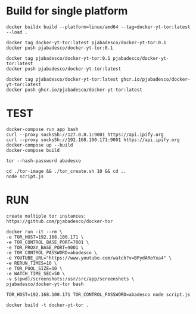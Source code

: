 # Build for single platform

    docker buildx build --platform=linux/amd64 --tag=docker-yt-tor:latest --load .

    docker tag docker-yt-tor:latest pjabadesco/docker-yt-tor:0.1
    docker push pjabadesco/docker-yt-tor:0.1

    docker tag pjabadesco/docker-yt-tor:0.1 pjabadesco/docker-yt-tor:latest
    docker push pjabadesco/docker-yt-tor:latest

    docker tag pjabadesco/docker-yt-tor:latest ghcr.io/pjabadesco/docker-yt-tor:latest
    docker push ghcr.io/pjabadesco/docker-yt-tor:latest

# TEST

    docker-compose run app bash
    curl --proxy socks5h://127.0.0.1:9001 https://api.ipify.org
    curl --proxy socks5h://192.168.100.171:9001 https://api.ipify.org
    docker-compose up --build
    docker-compose build

    tor --hash-password abadesco

    cd ./tor-image && ./tor_create.sh 10 && cd ..
    node script.js

# RUN

    create multiple tor instances:
    https://github.com/pjabadesco/docker-tor

    docker run -it --rm \
    -e TOR_HOST=192.168.100.171 \
    -e TOR_CONTROL_BASE_PORT=7001 \
    -e TOR_PROXY_BASE_PORT=9001 \
    -e TOR_CONTROL_PASSWORD=abadesco \
    -e YOUTUBE_URL="https://www.youtube.com/watch?v=BPydARoYxa4" \
    -e RERUN_TIMES=10 \
    -e TOR_POOL_SIZE=10 \
    -e WATCH_TIME_SEC=50 \
    -v $(pwd)/screenshots:/usr/src/app/screenshots \
    pjabadesco/docker-yt-tor bash

    TOR_HOST=192.168.100.171 TOR_CONTROL_PASSWORD=abadesco node script.js

    docker build -t docker-yt-tor .
    